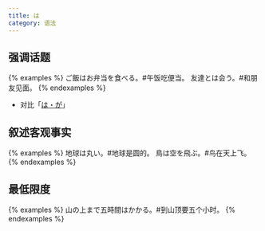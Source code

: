 ```yaml
---
title: は
category: 语法
---
```


## 强调话题

{% examples %}
ご飯はお弁当を食べる。#午饭吃便当。
友達とは会う。#和朋友见面。
{% endexamples %}

- 对比「[は・が](../ha-ga#强调)」

## 叙述客观事实

{% examples %}
地球は丸い。#地球是圆的。
鳥は空を飛ぶ。#鸟在天上飞。
{% endexamples %}

## 最低限度

{% examples %}
山の上まで五時間はかかる。#到山顶要五个小时。
{% endexamples %}
